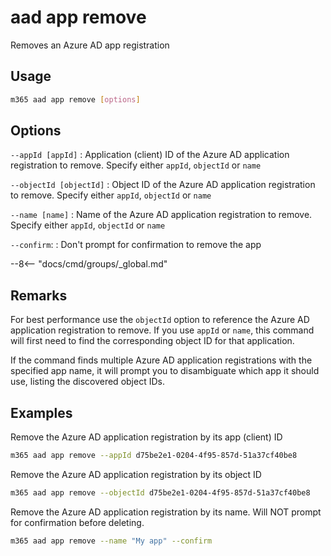 # aad app remove

Removes an Azure AD app registration

## Usage

```sh
m365 aad app remove [options]
```

## Options

`--appId [appId]`
: Application (client) ID of the Azure AD application registration to remove. Specify either `appId`, `objectId` or `name`

`--objectId [objectId]`
: Object ID of the Azure AD application registration to remove. Specify either `appId`, `objectId` or `name`

`--name [name]`
: Name of the Azure AD application registration to remove. Specify either `appId`, `objectId` or `name`

`--confirm`:
: Don't prompt for confirmation to remove the app

--8<-- "docs/cmd/groups/_global.md"

## Remarks

For best performance use the `objectId` option to reference the Azure AD application registration to remove. If you use `appId` or `name`, this command will first need to find the corresponding object ID for that application.

If the command finds multiple Azure AD application registrations with the specified app name, it will prompt you to disambiguate which app it should use, listing the discovered object IDs.

## Examples

Remove the Azure AD application registration by its app (client) ID

```sh
m365 aad app remove --appId d75be2e1-0204-4f95-857d-51a37cf40be8
```

Remove the Azure AD application registration by its object ID

```sh
m365 aad app remove --objectId d75be2e1-0204-4f95-857d-51a37cf40be8
```

Remove the Azure AD application registration by its name. Will NOT prompt for confirmation before deleting.

```sh
m365 aad app remove --name "My app" --confirm
```
